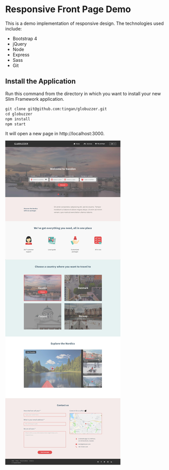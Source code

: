 # Responsive Front Page Demo

This is a demo implementation of responsive design. The technologies used include:
* Bootstrap 4
* jQuery
* Node
* Express
* Sass
* Git

## Install the Application

Run this command from the directory in which you want to install your new Slim Framework application.

    git clone git@github.com:tingan/globuzzer.git
    cd globuzzer
    npm install
    npm start

It will open a new page in http://localhost:3000.

![Screenshot](https://github.com/tingan/globuzzer/blob/master/Screenshot.jpg)

